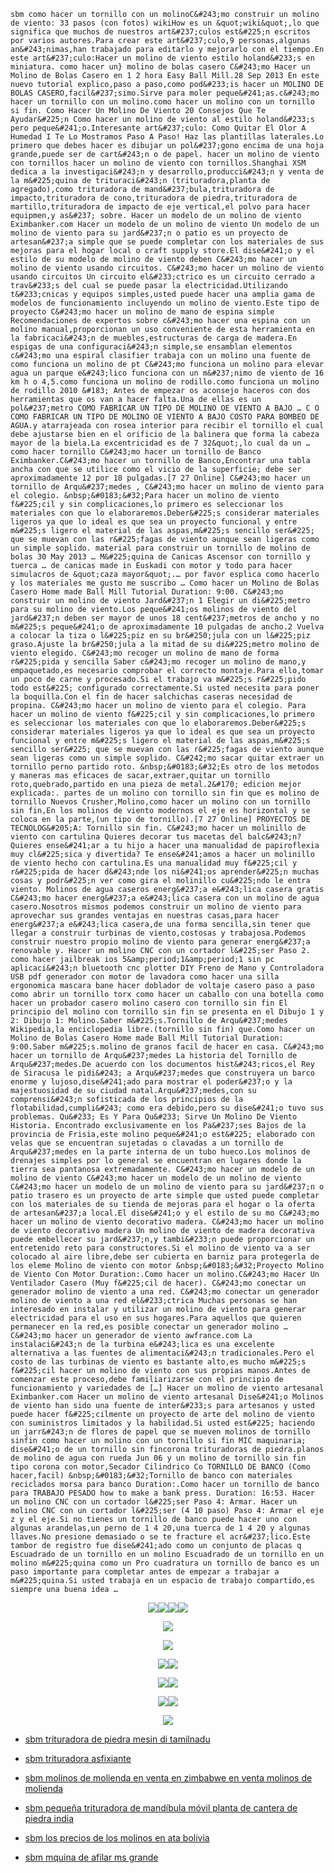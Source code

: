 
```
sbm como hacer un tornillo con un molinoC&#243;mo construir un molino de viento: 33 pasos (con fotos) wikiHow es un &quot;wiki&quot;,lo que significa que muchos de nuestros art&#237;culos est&#225;n escritos por varios autores.Para crear este art&#237;culo,9 personas,algunas an&#243;nimas,han trabajado para editarlo y mejorarlo con el tiempo.En este art&#237;culo:Hacer un molino de viento estilo holand&#233;s en miniatura. como hacer un} molino de bolas casero C&#243;mo Hacer un Molino de Bolas Casero en 1 2 hora Easy Ball Mill.28 Sep 2013 En este nuevo tutorial explico,paso a paso,como pod&#233;is hacer un MOLINO DE BOLAS CASERO,facil&#237;simo.Sirve para moler peque&#241;as.c&#243;mo hacer un tornillo con un molino.como hacer un molino con un tornillo si fin. Como Hacer Un Molino De Viento 20 Consejos Que Te Ayudar&#225;n Como hacer un molino de viento al estilo holand&#233;s pero peque&#241;o.Interesante art&#237;culo: Como Quitar El Olor A Humedad Ι Te Lo Mostramos Paso A Paso! Haz las plantillas laterales.Lo primero que debes hacer es dibujar un pol&#237;gono encima de una hoja grande,puede ser de cart&#243;n o de papel. hacer un molino de viento con tornillos hacer un molino de viento con tornillos.Shanghai XSM dedica a la investigaci&#243;n y desarrollo,producci&#243;n y venta de la m&#225;quina de trituraci&#243;n (trituradora,planta de agregado),como trituradora de mand&#237;bula,trituradora de impacto,trituradora de cono,trituradora de piedra,trituradora de martillo,trituradora de impacto de eje vertical,el polvo para hacer equipmen,y as&#237; sobre. Hacer un modelo de un molino de viento Eximbanker.com Hacer un modelo de un molino de viento Un modelo de un molino de viento para su jard&#237;n o patio es un proyecto de artesan&#237;a simple que se puede completar con los materiales de sus mejoras para el hogar local o craft supply store.El dise&#241;o y el estilo de su modelo de molino de viento deben C&#243;mo hacer un molino de viento usando circuitos. C&#243;mo hacer un molino de viento usando circuitos Un circuito el&#233;ctrico es un circuito cerrado a trav&#233;s del cual se puede pasar la electricidad.Utilizando t&#233;cnicas y equipos simples,usted puede hacer una amplia gama de modelos de funcionamiento incluyendo un molino de viento.Este tipo de proyecto C&#243;mo hacer un molino de mano de espina simple Recomendaciones de expertos sobre c&#243;mo hacer una espina con un molino manual,proporcionan un uso conveniente de esta herramienta en la fabricaci&#243;n de muebles,estructuras de carga de madera.En espigas de una configuraci&#243;n simple,se ensamblan elementos c&#243;mo una espiral clasifier trabaja con un molino una fuente de como funciona un molino de pt C&#243;mo funciona un molino para elevar agua un parque e&#243;lico funciona con un m&#237;nimo de viento de 16 km h o 4,5.como funciona un molino de rodillo.como funciona un molino de rodillo 2010 &#183; Antes de empezar os aconsejo haceros con dos herramientas que os van a hacer falta.Una de ellas es un pol&#237;metro COMO FABRICAR UN TIPO DE MOLINO OE VIENTO A BAJO … C O COMO FABRICAR UN TIPO DE MOLINO OE VIENTO A BAJO COSTO PARA BOMBEO DE AGUA.y atarrajeada con rosea interior para recibir el tornillo el cual debe ajustarse bien en el orificio de la balinera que forma la cabeza mayor de la biela.La excentricidad es de 7 32&quot;,lo cual da un … como hacer tornillo C&#243;mo hacer un tornillo de Banco Eximbanker.C&#243;mo hacer un tornillo de Banco,Encontrar una tabla ancha con que se utilice como el vicio de la superficie; debe ser aproximadamente 12 por 18 pulgadas.[7 27 Online] C&#243;mo hacer un tornillo de Arqu&#237;medes , C&#243;mo hacer un molino de viento para el colegio. &nbsp;&#0183;&#32;Para hacer un molino de viento f&#225;cil y sin complicaciones,lo primero es seleccionar los materiales con que lo elaboraremos.Deber&#225;s considerar materiales ligeros ya que lo ideal es que sea un proyecto funcional y entre m&#225;s ligero el material de las aspas,m&#225;s sencillo ser&#225; que se muevan con las r&#225;fagas de viento aunque sean ligeras como un simple soplido. material para construir un tornillo de molino de bolas 30 May 2013 … M&#225;quina de Canicas Ascensor con tornillo y tuerca … de canicas made in Euskadi con motor y todo para hacer simulacros de &quot;caza mayor&quot;.… por favor esplica como hacerlo y los materiales me gusto me suscribo … Como hacer un Molino de Bolas Casero Home made Ball Mill Tutorial Duration: 9:00. C&#243;mo construir un molino de viento Jard&#237;n 1 Elegir un di&#225;metro para su molino de viento.Los peque&#241;os molinos de viento del jard&#237;n deben ser mayor de unos 18 cent&#237;metros de ancho y no m&#225;s peque&#241;o de aproximadamente 10 pulgadas de ancho.2 Vuelva a colocar la tiza o l&#225;piz en su br&#250;jula con un l&#225;piz graso.Ajuste la br&#250;jula a la mitad de su di&#225;metro molino de viento elegido. C&#243;mo recoger un molino de mano de forma r&#225;pida y sencilla Saber c&#243;mo recoger un molino de mano,y empaquetado,es necesario comprobar el correcto montaje.Para ello,tomar un poco de carne y procesado.Si el trabajo va m&#225;s r&#225;pido todo est&#225; configurado correctamente.Si usted necesita para poner la boquilla.Con el fin de hacer salchichas caseras necesidad de propina. C&#243;mo hacer un molino de viento para el colegio. Para hacer un molino de viento f&#225;cil y sin complicaciones,lo primero es seleccionar los materiales con que lo elaboraremos.Deber&#225;s considerar materiales ligeros ya que lo ideal es que sea un proyecto funcional y entre m&#225;s ligero el material de las aspas,m&#225;s sencillo ser&#225; que se muevan con las r&#225;fagas de viento aunque sean ligeras como un simple soplido. C&#242;mo sacar quitar extraer un tornillo perno partido roto. &nbsp;&#0183;&#32;Es otro de los metodos y maneras mas eficaces de sacar,extraer,quitar un tornillo roto,quebrado,partido en una pieza de metal.2&#170; edicion mejor explicada:. partes de un molino con tornillo sin fin que es molino de tornillo Nuevos Crusher,Molino,como hacer un molino con un tornillo sin fin,En los molinos de viento modernos el eje es horizontal y se coloca en la parte,(un tipo de tornillo).[7 27 Online] PROYECTOS DE TECNOLOG&#205;A: Tornillo sin fin. C&#243;mo hacer un molinillo de viento con cartulina Quieres decorar tus macetas del balc&#243;n? Quieres ense&#241;ar a tu hijo a hacer una manualidad de papiroflexia muy cl&#225;sica y divertida? Te ense&#241;amos a hacer un molinillo de viento hecho con cartulina.Es una manualidad muy f&#225;cil y r&#225;pida de hacer d&#243;nde los ni&#241;os aprender&#225;n muchas cosas y podr&#225;n ver como gira el molinillo cu&#225;ndo le entra viento. Molinos de agua caseros energ&#237;a e&#243;lica casera gratis C&#243;mo hacer energ&#237;a e&#243;lica casera con un molino de agua casero.Nosotros mismos podemos construir un molino de viento para aprovechar sus grandes ventajas en nuestras casas,para hacer energ&#237;a e&#243;lica casera,de una forma sencilla,sin tener que llegar a construir turbinas de viento,costosas y trabajosa.Podemos construir nuestro propio molino de viento para generar energ&#237;a renovable y. Hacer un molino CNC con un cortador l&#225;ser Paso 2. como hacer jailbreak ios 5&amp;period;1&amp;period;1 sin pc aplicaci&#243;n bluetooth cnc plotter DIY Freno de Mano y Controladora USB pdf generador con motor de lavadora como hacer una silla ergonomica mascara bane hacer doblador de voltaje casero paso a paso como abrir un tornillo torx como hacer un caballo con una botella como hacer un probador casero molino casero con tornillo sin fin El principio del molino con tornillo sin fin se presenta en el Dibujo 1 y 2: Dibujo 1: Molino.Saber m&#225;s.Tornillo de Arqu&#237;medes Wikipedia,la enciclopedia libre.(tornillo sin fin) que.Como hacer un Molino de Bolas Casero Home made Ball Mill Tutorial Duration: 9:00.Saber m&#225;s.molino de granos facil de hacer en casa. C&#243;mo hacer un tornillo de Arqu&#237;medes La historia del Tornillo de Arqu&#237;medes.De acuerdo con los documentos hist&#243;ricos,el Rey de Siracusa le pidi&#243; a Arqu&#237;medes que construyera un barco enorme y lujoso,dise&#241;ado para mostrar el poder&#237;o y la majestuosidad de su ciudad natal.Arqu&#237;medes,con su comprensi&#243;n sofisticada de los principios de la flotabilidad,cumpli&#243; como era debido,pero su dise&#241;o tuvo sus problemas. Qu&#233; Es Y Para Qu&#233; Sirve Un Molino De Viento Historia. Encontrado exclusivamente en los Pa&#237;ses Bajos de la provincia de Frisia,este molino peque&#241;o est&#225; elaborado con velas que se encuentran sujetadas o clavadas a un tornillo de Arqu&#237;medes en la parte interna de un tubo hueco.Los molinos de drenajes simples por lo general se encuentran en lugares donde la tierra sea pantanosa extremadamente. C&#243;mo hacer un modelo de un molino de viento C&#243;mo hacer un modelo de un molino de viento C&#243;mo hacer un modelo de un molino de viento para su jard&#237;n o patio trasero es un proyecto de arte simple que usted puede completar con los materiales de su tienda de mejoras para el hogar o la oferta de artesan&#237;a local.El dise&#241;o y el estilo de su mo C&#243;mo hacer un molino de viento decorativo madera. C&#243;mo hacer un molino de viento decorativo madera Un molino de viento de madera decorativa puede embellecer su jard&#237;n,y tambi&#233;n puede proporcionar un entretenido reto para constructores.Si el molino de viento va a ser colocado al aire libre,debe ser cubierta en barniz para protegerla de los eleme Molino de viento con motor &nbsp;&#0183;&#32;Proyecto Molino de Viento Con Motor Duration:.Como hacer un molino.C&#243;mo Hacer Un Ventilador Casero (Muy f&#225;cil de hacer). C&#243;mo conectar un generador molino de viento a una red. C&#243;mo conectar un generador molino de viento a una red el&#233;ctrica Muchas personas se han interesado en instalar y utilizar un molino de viento para generar electricidad para el uso en sus hogares.Para aquellos que quieren permanecer en la red,es posible conectar un generador molino … C&#243;mo hacer un generador de viento awfrance.com La instalaci&#243;n de la turbina e&#243;lica es una excelente alternativa a las fuentes de alimentaci&#243;n tradicionales.Pero el costo de las turbinas de viento es bastante alto,es mucho m&#225;s f&#225;cil hacer un molino de viento con sus propias manos.Antes de comenzar este proceso,debe familiarizarse con el principio de funcionamiento y variedades de […] Hacer un molino de viento artesanal Eximbanker.com Hacer un molino de viento artesanal Dise&#241;o Molinos de viento han sido una fuente de inter&#233;s para artesanos y usted puede hacer f&#225;cilmente un proyecto de arte del molino de viento con suministros limitados y la habilidad.Si usted est&#225; haciendo un jarr&#243;n de flores de papel que se mueven molinos de tornillo sinfin como hacer un molino con un tornillo si fin MIC maquinaria; dise&#241;o de un tornillo sin fincorona trituradoras de piedra.planos de molino de agua con rueda Jun 06 y un molino de tornillo sin fin tipo corona con motor,Secador Cilindrico Co TORNILLO DE BANCO (Como hacer,facil) &nbsp;&#0183;&#32;Tornillo de banco con materiales reciclados morsa para banco Duration:.Como hacer un tornillo de banco para TRABAJO PESADO how to make a bank press. Duration: 16:53. Hacer un molino CNC con un cortador l&#225;ser Paso 4: Armar. Hacer un molino CNC con un cortador l&#225;ser (4 10 paso) Paso 4: Armar el eje z y el eje.Si no tienes un tornillo de banco puede hacer uno con algunas arandelas,un perno de 1 4 20,una tuerca de 1 4 20 y algunas llaves.No presione demasiado o se te fracture el acr&#237;lico.Este tambor de registro fue dise&#241;ado como un conjunto de placas q Escuadrado de un tornillo en un molino Escuadrado de un tornillo en un molino m&#225;quina como un Pro cuadratura un tornillo de banco es un paso importante para completar antes de empezar a trabajar a m&#225;quina.Si usted trabaja en un espacio de trabajo compartido,es siempre una buena idea … 
```

<div align="center">

<a href="https://es-mill.shibang-china.com/github&k=sbm+como+hacer+un+tornillo+con+un+molino"><img src="https://static.shibang-china.com/es/mill/index.jpg"></a><a href="https://es-mill.shibang-china.com/materials.htmlgithub&k=sbm+como+hacer+un+tornillo+con+un+molino"><img src="https://static.shibang-china.com/es/mill/materials.jpg"></a><a href="https://es-mill.shibang-china.com/about.htmlgithub&k=sbm+como+hacer+un+tornillo+con+un+molino"><img src="https://static.shibang-china.com/es/mill/about.jpg"></a><a href="https://es-mill.shibang-china.com/contact.htmlgithub&k=sbm+como+hacer+un+tornillo+con+un+molino"><img src="https://static.shibang-china.com/es/mill/contact.jpg"></a>

<a href="https://es-mill.shibang-china.com/github&k=sbm+como+hacer+un+tornillo+con+un+molino"><img src="https://static.shibang-china.com/es/mill/banner.jpg"></a>

<a href="https://swt.shibang-china.com/github&k=sbm+como+hacer+un+tornillo+con+un+molino"><img src="https://static.shibang-china.com/es/mill/chat.jpg"></a>

<a href="https://es-mill.shibang-china.com/products/vertical-roller-mill.htmlgithub&k=sbm+como+hacer+un+tornillo+con+un+molino"><img src="https://static.shibang-china.com/es/mill/vertical.jpg"></a><a href="https://es-mill.shibang-china.com/products/raymond-mill.htmlgithub&k=sbm+como+hacer+un+tornillo+con+un+molino"><img src="https://static.shibang-china.com/es/mill/raymond.jpg"></a>

<a href="https://es-mill.shibang-china.com/products/ultrafine-grinding-mill.htmlgithub&k=sbm+como+hacer+un+tornillo+con+un+molino"><img src="https://static.shibang-china.com/es/mill/ultrafine.jpg"></a><a href="https://es-mill.shibang-china.com/products/trapezium-grinding-mill.htmlgithub&k=sbm+como+hacer+un+tornillo+con+un+molino"><img src="https://static.shibang-china.com/es/mill/trapezium.jpg"></a>

<a href="https://es-mill.shibang-china.com/products/ball-mill.htmlgithub&k=sbm+como+hacer+un+tornillo+con+un+molino"><img src="https://static.shibang-china.com/es/mill/ball.jpg"></a><a href="https://es-mill.shibang-china.com/products/hammer-mill.htmlgithub&k=sbm+como+hacer+un+tornillo+con+un+molino"><img src="https://static.shibang-china.com/es/mill/hammer.jpg"></a>

<a href="https://swt.shibang-china.com/github&k=sbm+como+hacer+un+tornillo+con+un+molino"><img src="https://static.shibang-china.com/es/mill/case.jpg"></a>

</div>


* [sbm trituradora de piedra mesin di tamilnadu](sbm%20trituradora%20de%20piedra%20mesin%20di%20tamilnadu.md)

* [sbm trituradora asfixiante](sbm%20trituradora%20asfixiante.md)

* [sbm molinos de molienda en venta en zimbabwe en venta molinos de molienda](sbm%20molinos%20de%20molienda%20en%20venta%20en%20zimbabwe%20en%20venta%20molinos%20de%20molienda.md)

* [sbm pequeña trituradora de mandíbula móvil planta de cantera de piedra india](sbm%20peque%C3%B1a%20trituradora%20de%20mand%C3%ADbula%20m%C3%B3vil%20planta%20de%20cantera%20de%20piedra%20india.md)

* [sbm los precios de los molinos en ata bolivia](sbm%20los%20precios%20de%20los%20molinos%20en%20ata%20bolivia.md)

* [sbm mquina de afilar ms grande](sbm%20mquina%20de%20afilar%20ms%20grande.md)
